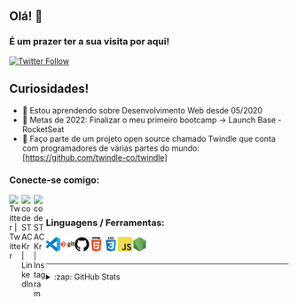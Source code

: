 ## Olá! 👋
### É um prazer ter a sua visita por aqui! 

[![Twitter Follow](https://img.shields.io/twitter/follow/rafa_55?color=1DA1F2&logo=twitter&style=for-the-badge)](https://twitter.com/intent/follow?original_referer=https%3A%2F%2Fgithub.com%2FcodeSTACKr&screen_name=rafa_55)

## Curiosidades!

- 🌱 Estou aprendendo sobre Desenvolvimento Web desde 05/2020
- 🥅 Metas de 2022: Finalizar o meu primeiro bootcamp -> Launch Base - RocketSeat
- 👯 Faço parte de um projeto open source chamado Twindle que conta com programadores de várias partes do mundo: [https://github.com/twindle-co/twindle]


### Conecte-se comigo:

[<img align="left" alt="Twitter | Twitter" width="22px" src="https://cdn.jsdelivr.net/npm/simple-icons@v3/icons/twitter.svg" />][twitter]
[<img align="left" alt="codeSTACKr | LinkedIn" width="22px" src="https://cdn.jsdelivr.net/npm/simple-icons@v3/icons/linkedin.svg" />][linkedin]
[<img align="left" alt="codeSTACKr | Instagram" width="22px" src="https://cdn.jsdelivr.net/npm/simple-icons@v3/icons/instagram.svg" />][instagram]

<br />

### Linguagens / Ferramentas:

<img align="left" alt="Visual Studio Code" width="26px" src="https://raw.githubusercontent.com/github/explore/80688e429a7d4ef2fca1e82350fe8e3517d3494d/topics/visual-studio-code/visual-studio-code.png" />
<img align="left" alt="Git" width="26px" src="https://raw.githubusercontent.com/github/explore/80688e429a7d4ef2fca1e82350fe8e3517d3494d/topics/git/git.png" />
<img align="left" alt="GitHub" width="26px" src="https://raw.githubusercontent.com/github/explore/78df643247d429f6cc873026c0622819ad797942/topics/github/github.png" />
<img align="left" alt="HTML5" width="26px" src="https://raw.githubusercontent.com/github/explore/80688e429a7d4ef2fca1e82350fe8e3517d3494d/topics/html/html.png" />
<img align="left" alt="CSS3" width="26px" src="https://raw.githubusercontent.com/github/explore/80688e429a7d4ef2fca1e82350fe8e3517d3494d/topics/css/css.png" />
<img align="left" alt="JavaScript" width="26px" src="https://raw.githubusercontent.com/github/explore/80688e429a7d4ef2fca1e82350fe8e3517d3494d/topics/javascript/javascript.png" />
<img align="left" alt="Node.js" width="26px" src="https://raw.githubusercontent.com/github/explore/80688e429a7d4ef2fca1e82350fe8e3517d3494d/topics/nodejs/nodejs.png" />


<br />
<br />

---

<details>
  <summary>:zap: GitHub Stats</summary>

  <img align="left" alt="Rafael Rodrigues' GitHub Stats" src="https://github-readme-stats.codestackr.vercel.app/api?username=RafaelBatman55&show_icons=true&hide_border=true" />

</details>

[twitter]: https://twitter.com/rafa_55
[instagram]: https://www.instagram.com/rafael55_/
[linkedin]: https://www.linkedin.com/in/rafaelrodrigues55/
